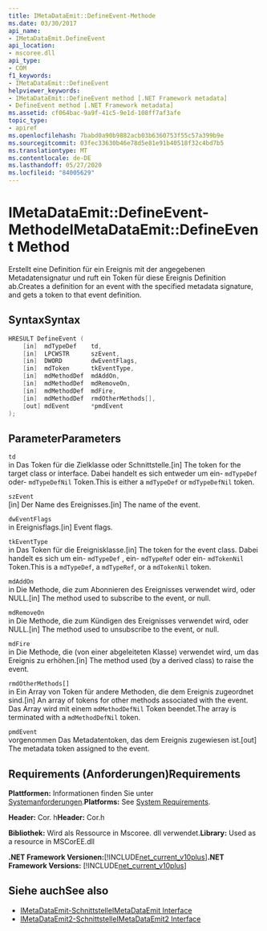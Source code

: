 ```yaml
---
title: IMetaDataEmit::DefineEvent-Methode
ms.date: 03/30/2017
api_name:
- IMetaDataEmit.DefineEvent
api_location:
- mscoree.dll
api_type:
- COM
f1_keywords:
- IMetaDataEmit::DefineEvent
helpviewer_keywords:
- IMetaDataEmit::DefineEvent method [.NET Framework metadata]
- DefineEvent method [.NET Framework metadata]
ms.assetid: cf064bac-9a9f-41c5-9e1d-108ff7af3afe
topic_type:
- apiref
ms.openlocfilehash: 7babd0a90b9882acb03b6360753f55c57a399b9e
ms.sourcegitcommit: 03fec33630b46e78d5e81e91b40518f32c4bd7b5
ms.translationtype: MT
ms.contentlocale: de-DE
ms.lasthandoff: 05/27/2020
ms.locfileid: "84005629"
---
```

# <a name="imetadataemitdefineevent-method"></a><span data-ttu-id="90890-102">IMetaDataEmit::DefineEvent-Methode</span><span class="sxs-lookup"><span data-stu-id="90890-102">IMetaDataEmit::DefineEvent Method</span></span>
<span data-ttu-id="90890-103">Erstellt eine Definition für ein Ereignis mit der angegebenen Metadatensignatur und ruft ein Token für diese Ereignis Definition ab.</span><span class="sxs-lookup"><span data-stu-id="90890-103">Creates a definition for an event with the specified metadata signature, and gets a token to that event definition.</span></span>  
  
## <a name="syntax"></a><span data-ttu-id="90890-104">Syntax</span><span class="sxs-lookup"><span data-stu-id="90890-104">Syntax</span></span>  
  
```cpp  
HRESULT DefineEvent (
    [in]  mdTypeDef    td,
    [in]  LPCWSTR      szEvent,
    [in]  DWORD        dwEventFlags,
    [in]  mdToken      tkEventType,
    [in]  mdMethodDef  mdAddOn,
    [in]  mdMethodDef  mdRemoveOn,
    [in]  mdMethodDef  mdFire,
    [in]  mdMethodDef  rmdOtherMethods[],
    [out] mdEvent      *pmdEvent
);  
```  
  
## <a name="parameters"></a><span data-ttu-id="90890-105">Parameter</span><span class="sxs-lookup"><span data-stu-id="90890-105">Parameters</span></span>  
 `td`  
 <span data-ttu-id="90890-106">in Das Token für die Zielklasse oder Schnittstelle.</span><span class="sxs-lookup"><span data-stu-id="90890-106">[in] The token for the target class or interface.</span></span> <span data-ttu-id="90890-107">Dabei handelt es sich entweder um ein- `mdTypeDef` oder- `mdTypeDefNil` Token.</span><span class="sxs-lookup"><span data-stu-id="90890-107">This is either a `mdTypeDef` or `mdTypeDefNil` token.</span></span>  
  
 `szEvent`  
 <span data-ttu-id="90890-108">[in] Der Name des Ereignisses.</span><span class="sxs-lookup"><span data-stu-id="90890-108">[in] The name of the event.</span></span>  
  
 `dwEventFlags`  
 <span data-ttu-id="90890-109">in Ereignisflags.</span><span class="sxs-lookup"><span data-stu-id="90890-109">[in] Event flags.</span></span>  
  
 `tkEventType`  
 <span data-ttu-id="90890-110">in Das Token für die Ereignisklasse.</span><span class="sxs-lookup"><span data-stu-id="90890-110">[in] The token for the event class.</span></span> <span data-ttu-id="90890-111">Dabei handelt es sich um ein- `mdTypeDef` , ein- `mdTypeRef` oder ein- `mdTokenNil` Token.</span><span class="sxs-lookup"><span data-stu-id="90890-111">This is a `mdTypeDef`, a `mdTypeRef`, or a `mdTokenNil` token.</span></span>  
  
 `mdAddOn`  
 <span data-ttu-id="90890-112">in Die Methode, die zum Abonnieren des Ereignisses verwendet wird, oder NULL.</span><span class="sxs-lookup"><span data-stu-id="90890-112">[in] The method used to subscribe to the event, or null.</span></span>  
  
 `mdRemoveOn`  
 <span data-ttu-id="90890-113">in Die Methode, die zum Kündigen des Ereignisses verwendet wird, oder NULL.</span><span class="sxs-lookup"><span data-stu-id="90890-113">[in] The method used to unsubscribe to the event, or null.</span></span>  
  
 `mdFire`  
 <span data-ttu-id="90890-114">in Die Methode, die (von einer abgeleiteten Klasse) verwendet wird, um das Ereignis zu erhöhen.</span><span class="sxs-lookup"><span data-stu-id="90890-114">[in] The method used (by a derived class) to raise the event.</span></span>  
  
 `rmdOtherMethods[]`  
 <span data-ttu-id="90890-115">in Ein Array von Token für andere Methoden, die dem Ereignis zugeordnet sind.</span><span class="sxs-lookup"><span data-stu-id="90890-115">[in] An array of tokens for other methods associated with the event.</span></span> <span data-ttu-id="90890-116">Das Array wird mit einem `mdMethodDefNil` Token beendet.</span><span class="sxs-lookup"><span data-stu-id="90890-116">The array is terminated with a `mdMethodDefNil` token.</span></span>  
  
 `pmdEvent`  
 <span data-ttu-id="90890-117">vorgenommen Das Metadatentoken, das dem Ereignis zugewiesen ist.</span><span class="sxs-lookup"><span data-stu-id="90890-117">[out] The metadata token assigned to the event.</span></span>  
  
## <a name="requirements"></a><span data-ttu-id="90890-118">Requirements (Anforderungen)</span><span class="sxs-lookup"><span data-stu-id="90890-118">Requirements</span></span>  
 <span data-ttu-id="90890-119">**Plattformen:** Informationen finden Sie unter [Systemanforderungen](../../get-started/system-requirements.md).</span><span class="sxs-lookup"><span data-stu-id="90890-119">**Platforms:** See [System Requirements](../../get-started/system-requirements.md).</span></span>  
  
 <span data-ttu-id="90890-120">**Header:** Cor. h</span><span class="sxs-lookup"><span data-stu-id="90890-120">**Header:** Cor.h</span></span>  
  
 <span data-ttu-id="90890-121">**Bibliothek:** Wird als Ressource in Mscoree. dll verwendet.</span><span class="sxs-lookup"><span data-stu-id="90890-121">**Library:** Used as a resource in MSCorEE.dll</span></span>  
  
 <span data-ttu-id="90890-122">**.NET Framework Versionen:**[!INCLUDE[net_current_v10plus](../../../../includes/net-current-v10plus-md.md)]</span><span class="sxs-lookup"><span data-stu-id="90890-122">**.NET Framework Versions:** [!INCLUDE[net_current_v10plus](../../../../includes/net-current-v10plus-md.md)]</span></span>  
  
## <a name="see-also"></a><span data-ttu-id="90890-123">Siehe auch</span><span class="sxs-lookup"><span data-stu-id="90890-123">See also</span></span>

- [<span data-ttu-id="90890-124">IMetaDataEmit-Schnittstelle</span><span class="sxs-lookup"><span data-stu-id="90890-124">IMetaDataEmit Interface</span></span>](imetadataemit-interface.md)
- [<span data-ttu-id="90890-125">IMetaDataEmit2-Schnittstelle</span><span class="sxs-lookup"><span data-stu-id="90890-125">IMetaDataEmit2 Interface</span></span>](imetadataemit2-interface.md)

